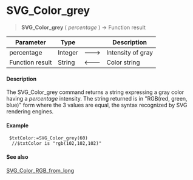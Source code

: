 # SVG_Color_grey

>**SVG_Color_grey** ( *percentage* ) -> Function result

| Parameter | Type |  | Description |
| --- | --- | --- | --- |
| percentage | Integer | &#x1F852; | Intensity of gray |
| Function result | String | &#x1F850; | Color string |



#### Description 

The SVG\_Color\_grey command returns a string expressing a gray color having a *percentage* intensity. The string returned is in "RGB(red, green, blue)" form where the 3 values are equal, the syntax recognized by SVG rendering engines.

#### Example 

```4d
 $txtColor:=SVG_Color_grey(60)
  //$txtColor is "rgb(102,102,102)"
```

#### See also 

[SVG\_Color\_RGB\_from\_long](SVG%5FColor%5FRGB%5Ffrom%5Flong.md)  